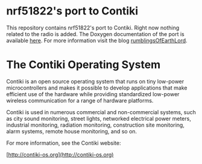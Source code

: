 nrf51822's port to Contiki
==========================
This repository contains nrf51822's port to Contiki. Right now nothing related to the radio is added. 
The Doxygen documentation of the port is available [here](http://rumblingsofearthlord.com/nrf51Contiki/). 
For more information visit the blog [rumblingsOfEarthLord](http://rumblingsofearthlord.com/blog/).

The Contiki Operating System
============================

Contiki is an open source operating system that runs on tiny low-power
microcontrollers and makes it possible to develop applications that
make efficient use of the hardware while providing standardized
low-power wireless communication for a range of hardware platforms.

Contiki is used in numerous commercial and non-commercial systems,
such as city sound monitoring, street lights, networked electrical
power meters, industrial monitoring, radiation monitoring,
construction site monitoring, alarm systems, remote house monitoring,
and so on.

For more information, see the Contiki website:

[http://contiki-os.org](http://contiki-os.org)

